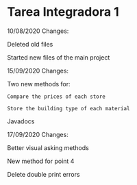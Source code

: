 # Tarea Integradora 1

10/08/2020
 Changes:

Deleted old files

Started new files of the main project



15/09/2020
 Changes:

Two new methods for:

    Compare the prices of each store

    Store the building type of each material

Javadocs



17/09/2020
 Changes:

Better visual asking methods

New method for point 4

Delete double print errors